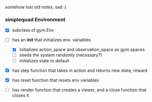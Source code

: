 somehow lost old notes. sad :(

### simplequad Environment
* [x] subclass of gym.Env
* [ ] has an __init__ that initializes env. variables
    * [x] initializes action_space and observation_space as gym.spaces
    * [ ] seeds the system randomly (necessary?)
    * [ ] initializes state to default
* [x] has step function that takes in action and returns new state, reward
* [x] has reset function that resets env variables
* [ ] has render function that creates a viewer, and a close function that closes it
    